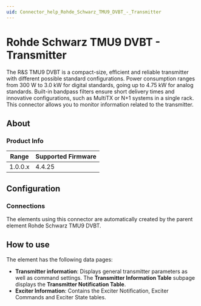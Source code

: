 ```yaml
---
uid: Connector_help_Rohde_Schwarz_TMU9_DVBT_-_Transmitter
---
```


# Rohde Schwarz TMU9 DVBT - Transmitter

The R&S TMU9 DVBT is a compact-size, efficient and reliable transmitter with different possible standard configurations. Power consumption ranges from 300 W to 3.0 kW for digital standards, going up to 4.75 kW for analog standards. Built-in bandpass filters ensure short delivery times and innovative configurations, such as MultiTX or N+1 systems in a single rack. This connector allows you to monitor information related to the transmitter.

## About

### Product Info

| Range     | Supported Firmware     |
|-----------|------------------------|
| 1.0.0.x   | 4.4.25                 |

## Configuration

### Connections

The elements using this connector are automatically created by the parent element Rohde Schwarz TMU9 DVBT.

## How to use

The element has the following data pages:

- **Transmitter information**: Displays general transmitter parameters as well as command settings. The **Transmitter Information Table** subpage displays the **Transmitter Notification Table**.
- **Exciter Information**: Contains the Exciter Notification, Exciter Commands and Exciter State tables.

